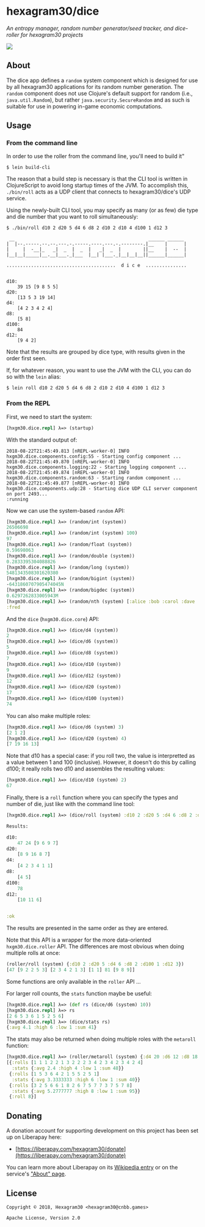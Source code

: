 # hexagram30/dice

*An entropy manager, random number generator/seed tracker, and dice-roller for hexagram30 projects*

[![][logo]][logo-large]


## About

The dice app defines a `random` system component which is designed for use by
all hexagram30 applications for its random number generation. The `random`
component does not use Clojure's default support for random (i.e.,
`java.util.Random`), but rather `java.security.SecureRandom` and as such is
suitable for use in powering in-game economic computations.


## Usage

### From the command line

In order to use the roller from the command line, you'll need to build it"

```
$ lein build-cli
```

The reason that a build step is necessary is that the CLI tool is written in
ClojureScript to avoid long startup times of the JVM. To accomplish this,
`./bin/roll` acts as a UDP client that connects to hexagram30/dice's UDP
service.

Using the newly-built CLI tool, you may specify as many (or as few) die
type and die number that you want to roll simultaneously:

```
$ ./bin/roll d10 2 d20 5 d4 6 d8 2 d10 2 d10 4 d100 1 d12 3
```
```
 __                                                 ______ ______
|  |--.-----.--.--.---.-.-----.----.---.-.--------.|__    |      |
|     |  -__|_   _|  _  |  _  |   _|  _  |        ||__    |  --  |
|__|__|_____|__.__|___._|___  |__| |___._|__|__|__||______|______|

........................................  d i c e  ...............


d10:
    39 15 [9 8 5 5]
d20:
    [13 5 3 19 14]
d4:
    [4 2 3 4 2 4]
d8:
    [5 8]
d100:
    84
d12:
    [9 4 2]

```

Note that the results are grouped by dice type, with results given in the order
first seen.


If, for whatever reason, you want to use the JVM with the CLI, you can do so
with the `lein` alias:

```
$ lein roll d10 2 d20 5 d4 6 d8 2 d10 2 d10 4 d100 1 d12 3
```


### From the REPL

First, we need to start the system:
```clj
[hxgm30.dice.repl] λ=> (startup)
```

With the standard output of:
```
2018-08-22T21:45:49.813 [nREPL-worker-0] INFO hxgm30.dice.components.config:55 - Starting config component ...
2018-08-22T21:45:49.870 [nREPL-worker-0] INFO hxgm30.dice.components.logging:22 - Starting logging component ...
2018-08-22T21:45:49.874 [nREPL-worker-0] INFO hxgm30.dice.components.random:63 - Starting random component ...
2018-08-22T21:45:49.877 [nREPL-worker-0] INFO hxgm30.dice.components.udp:28 - Starting dice UDP CLI server component on port 2493...
:running

```

Now we can use the system-based `random` API:

```clj
[hxgm30.dice.repl] λ=> (random/int (system))
26506698
[hxgm30.dice.repl] λ=> (random/int (system) 100)
97
[hxgm30.dice.repl] λ=> (random/float (system))
0.59698063
[hxgm30.dice.repl] λ=> (random/double (system))
0.2833395304088826
[hxgm30.dice.repl] λ=> (random/long (system))
5481343508301620380
[hxgm30.dice.repl] λ=> (random/bigint (system))
-6431860707905474045N
[hxgm30.dice.repl] λ=> (random/bigdec (system))
0.6297262833005943M
[hxgm30.dice.repl] λ=> (random/nth (system) [:alice :bob :carol :dave :eve :fred])
:fred
```

And the `dice` (`hxgm30.dice.core`) API:

```clj
[hxgm30.dice.repl] λ=> (dice/d4 (system))
2
[hxgm30.dice.repl] λ=> (dice/d6 (system))
5
[hxgm30.dice.repl] λ=> (dice/d8 (system))
7
[hxgm30.dice.repl] λ=> (dice/d10 (system))
9
[hxgm30.dice.repl] λ=> (dice/d12 (system))
12
[hxgm30.dice.repl] λ=> (dice/d20 (system))
17
[hxgm30.dice.repl] λ=> (dice/d100 (system))
74
```

You can also make multiple roles:

```clj
[hxgm30.dice.repl] λ=> (dice/d6 (system) 3)
[2 1 2]
[hxgm30.dice.repl] λ=> (dice/d20 (system) 4)
[7 19 16 13]
```


Note that d10 has a special case: if you roll two, the value is interpretted as
a value between 1 and 100 (inclusive). However, it doesn't do this by calling
d100; it really rolls two d10 and assembles the resulting values:

```clj
[hxgm30.dice.repl] λ=> (dice/d10 (system) 2)
67
```

Finally, there is a `roll` function where you can specify the types and number
of die, just like with the command line tool:

```clj
[hxgm30.dice.repl] λ=> (dice/roll (system) :d10 2 :d20 5 :d4 6 :d8 2 :d10 2 :d10 4 :d100 1 :d12 3)

Results:

d10:
    47 24 [9 6 9 7]
d20:
    [8 9 16 8 7]
d4:
    [4 2 3 4 1 1]
d8:
    [4 5]
d100:
    78
d12:
    [10 11 6]


:ok
```

The results are presented in the same order as they are entered.

Note that this API is a wrapper for the more data-oriented `hxgm30.dice.roller`
API. The differences are most obvious when doing multiple rolls at
once:

```clj
(roller/roll (system) {:d10 2 :d20 5 :d4 6 :d8 2 :d100 1 :d12 3})
[47 [9 2 2 5 3] [2 3 4 2 1 3] [1 1] 81 [9 8 9]]
```

Some functions are only available in the `roller` API ...

For larger roll counts, the `stats` function maybe be useful:

```clj
[hxgm30.dice.repl] λ=> (def rs (dice/d6 (system) 10))
[hxgm30.dice.repl] λ=> rs
[2 6 5 3 6 1 5 2 5 6]
[hxgm30.dice.repl] λ=> (dice/stats rs)
{:avg 4.1 :high 6 :low 1 :sum 41}
```

The stats may also be returned when doing multiple roles with the 
`metaroll` function:
```clj
[hxgm30.dice.repl] λ=> (roller/metaroll (system) {:d4 20 :d6 12 :d8 18 :d20 1})
[{:rolls [1 1 1 2 2 1 3 2 2 2 3 4 2 3 4 2 3 4 2 4]
  :stats {:avg 2.4 :high 4 :low 1 :sum 48}}
 {:rolls [1 5 3 6 4 2 1 5 5 2 5 1]
  :stats {:avg 3.3333333 :high 6 :low 1 :sum 40}}
 {:rolls [3 2 5 6 6 1 8 2 6 7 5 7 7 3 7 5 7 8]
  :stats {:avg 5.2777777 :high 8 :low 1 :sum 95}}
 {:roll 8}]
```


## Donating

A donation account for supporting development on this project has been set up
on Liberapay here:

* [https://liberapay.com/hexagram30/donate](https://liberapay.com/hexagram30/donate)

You can learn more about Liberapay on its [Wikipedia entry][libera-wiki] or on the
service's ["About" page][libera-about].

[libera-wiki]: https://en.wikipedia.org/wiki/Liberapay
[libera-about]: https://liberapay.com/about/


## License

```
Copyright © 2018, Hexagram30 <hexagram30@cnbb.games>

Apache License, Version 2.0
```

<!-- Named page links below: /-->

[logo]: https://raw.githubusercontent.com/hexagram30/resources/master/branding/logo/h30-logo-2-long-with-text-x695.png
[logo-large]: https://raw.githubusercontent.com/hexagram30/resources/master/branding/logo/h30-logo-2-long-with-text-x3440.png
[comp-event]: https://github.com/hexagram30/hexagramMUSH/blob/master/src/hexagram30/mush/components/event.clj
